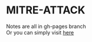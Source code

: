 # MITRE-ATTACK
Notes are all in gh-pages branch\
Or you can simply visit [here](https://kooroshrz.github.io/MITRE-ATTACK/)

